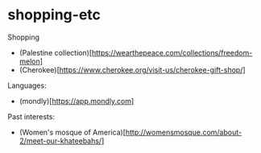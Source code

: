 # shopping-etc


Shopping
  - (Palestine collection)[https://wearthepeace.com/collections/freedom-melon]
  - (Cherokee)[https://www.cherokee.org/visit-us/cherokee-gift-shop/]

Languages:
  - (mondly)[https://app.mondly.com]

Past interests:
  - (Women's mosque of America)[http://womensmosque.com/about-2/meet-our-khateebahs/]
